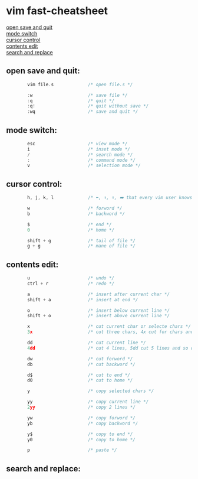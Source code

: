 # vim fast-cheatsheet
[open save and quit](#open-save-and-quit "goto open-save-and-quit")\
[mode switch](#mode-switch "goto mode-switch")\
[cursor control](#cursor-control "goto cursor-control")\
[contents edit](#contents-edit "goto contents-edit")\
[search and replace](#search-and-replace "goto search-and-replace")

## open save and quit:
```c
        vim file.s             /* open file.s */

        :w                     /* save file */
        :q                     /* quit */
        :q!                    /* quit without save */
        :wq                    /* save and quit */
```
## mode switch:
```c
        esc                    /* view mode */
        i                      /* inset mode */
        /                      /* search mode */
        :                      /* command mode */
        v                      /* selection mode */
```
## cursor control:
```c
        h, j, k, l             /* ⬅️, ⬆️, ⬇️, ➡️ that every vim user knows */
```
```c
        w                      /* forword */
        b                      /* backword */
```
```c
        $                      /* end */
        0                      /* home */
```
```c
        shift + g              /* tail of file */
        g + g                  /* mane of file */
```
## contents edit:
```c
        u                      /* undo */
        ctrl + r               /* redo */
```
```c
        a                      /* insert after current char */
        shift + a              /* insert at end */

        o                      /* insert below current line */
        shift + o              /* insert above current line */
```
```c
        x                      /* cut current char or selecte chars */
        3x                     /* cut three chars, 4x cut for chars and so on */

        dd                     /* cut current line */
        4dd                    /* cut 4 lines, 5dd cut 5 lines and so on */

        dw                     /* cut forword */
        db                     /* cut backword */

        d$                     /* cut to end */
        d0                     /* cut to home */
```
```c
        y                      /* copy selected chars */

        yy                     /* copy current line */
        2yy                    /* copy 2 lines */

        yw                     /* copy forword */
        yb                     /* copy backword */

        y$                     /* copy to end */
        y0                     /* copy to home */

        p                      /* paste */
```
## search and replace:
